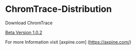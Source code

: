 # ChromTrace-Distribution

Download ChromTrace

<a href="https://github.com/chromtrace/ChromTrace-Distribution/raw/main/ChromTraceSetup.msi" download>Beta Version 1.0.2</a>

For more Information visit [axpine.com] (https://axpine.com/)
